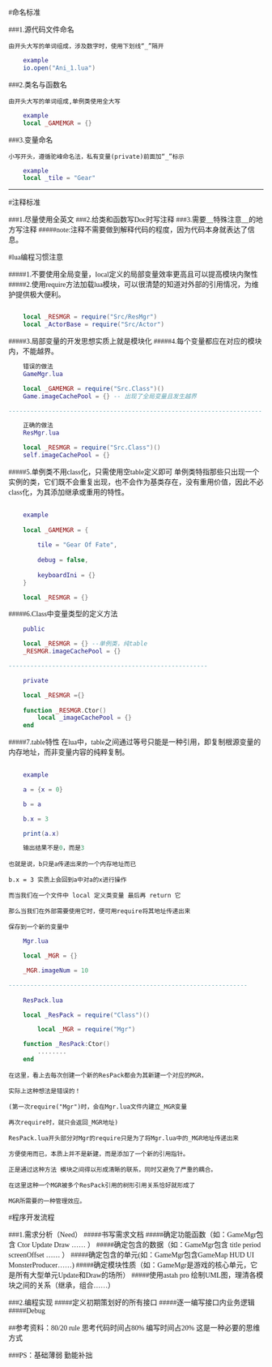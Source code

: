 <font face="微软雅黑">
#命名标准

###1.源代码文件命名

	由开头大写的单词组成，涉及数字时，使用下划线“_”隔开

``` lua
	example
	io.open("Ani_1.lua")
```

###2.类名与函数名

	由开头大写的单词组成,单例类使用全大写

``` lua
	example
	local _GAMEMGR = {}
```

###3.变量命名

	小写开头，遵循驼峰命名法，私有变量(private)前面加“_”标示

``` lua
	example
	local _tile = "Gear"
```
***************************

#注释标准

###1.尽量使用全英文
###2.给类和函数写Doc时写注释
###3.需要__特殊注意__的地方写注释
#####note:注释不需要做到解释代码的程度，因为代码本身就表达了信息。

#lua编程习惯注意

#####1.不要使用全局变量，local定义的局部变量效率更高且可以提高模块内聚性
#####2.使用require方法加载lua模块，可以很清楚的知道对外部的引用情况，为维护提供极大便利。

```lua

	local _RESMGR = require("Src/ResMgr")
	local _ActorBase = require("Src/Actor")

```
#####3.局部变量的开发思想实质上就是模块化
#####4.每个变量都应在对应的模块内，不能越界。
```lua
	错误的做法
	GameMgr.lua

	local _GAMEMGR = require("Src.Class")()
	Game.imageCachePool = {} -- 出现了全局变量且发生越界

----------------------------------------------------------------------

	正确的做法
	ResMgr.lua

	local _RESMGR = require("Src.Class")()
	self.imageCachePool = {}

```
#####5.单例类不用class化，只需使用空table定义即可
	单例类特指那些只出现一个实例的类，它们既不会重复出现，也不会作为基类存在，没有重用价值，因此不必class化，为其添加继承或重用的特性。
```lua
	
	example
	
	local _GAMEMGR = {
		
		tile = "Gear Of Fate",
		
		debug = false,
		
		keyboardIni = {}
	}

	local _RESMGR = {}
```
#####6.Class中变量类型的定义方法
```lua
	public

	local _RESMGR = {} --单例类，纯table
	_RESMGR.imageCachePool = {}

-------------------------------------------------------

	private

	local _RESMGR ={} 
	
	function _RESMGR.Ctor()
		local _imageCachePool = {}
	end 

```
#####7.table特性
	在lua中，table之间通过等号只能是一种引用，即复制根源变量的内存地址，而非变量内容的纯粹复制。
```lua
	
	example

	a = {x = 0}

	b = a

	b.x = 3

	print(a.x)

	输出结果不是0，而是3
```
	也就是说，b只是a传递出来的一个内存地址而已 
	
	b.x = 3 实质上会回到a中对a的x进行操作
	
	而当我们在一个文件中 local 定义类变量 最后再 return 它 
	
	那么当我们在外部需要使用它时，便可用require将其地址传递出来
	
	保存到一个新的变量中
	
```lua
	Mgr.lua

	local _MGR = {}

	_MGR.imageNum = 10

------------------------------------------------------------------
	
	ResPack.lua

	local _ResPack = require("Class")()

		local _MGR = require("Mgr")

	function _ResPack:Ctor()
		........
	end 

```
	在这里，看上去每次创建一个新的ResPack都会为其新建一个对应的MGR，
	
	实际上这种想法是错误的！
	
	(第一次require("Mgr")时，会在Mgr.lua文件内建立_MGR变量
	
	再次require时，就只会返回_MGR地址)
	
	ResPack.lua开头部分对Mgr的require只是为了将Mgr.lua中的_MGR地址传递出来
	
	方便使用而已，本质上并不是新建，而是添加了一个新的引用指针。
	
	正是通过这种方法 模块之间得以形成清晰的联系，同时又避免了严重的耦合。
	
	在这里这种一个MGR被多个ResPack引用的树形引用关系恰好就形成了
	
	MGR所需要的一种管理效应。



#程序开发流程

###1.需求分析（Need）
#####书写需求文档
#####确定功能函数（如：GameMgr包含 Ctor Update Draw …… ）
#####确定包含的数据（如：GameMgr包含 title period screenOffset …… ）
#####确定包含的单元(如：GameMgr包含GameMap HUD UI MonsterProducer……)
#####确定模块性质（如：GameMgr是游戏的核心单元，它是所有大型单元Update和Draw的场所）
#####使用astah pro 绘制UML图，理清各模块之间的关系（继承，组合……）

###2.编程实现
#####定义初期策划好的所有接口
#####逐一编写接口内业务逻辑
#####Debug

##参考资料：80/20 rule 思考代码时间占80% 编写时间占20% 这是一种必要的思维方式

###PS：基础薄弱 勤能补拙

</font>







